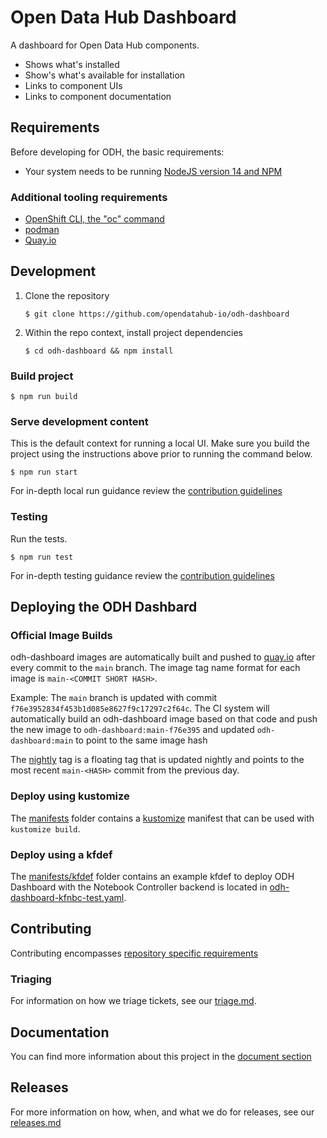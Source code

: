 # Open Data Hub Dashboard

A dashboard for Open Data Hub components.

- Shows what's installed
- Show's what's available for installation
- Links to component UIs
- Links to component documentation

## Requirements
Before developing for ODH, the basic requirements:
* Your system needs to be running [NodeJS version 14 and NPM](https://nodejs.org/)

### Additional tooling requirements
* [OpenShift CLI, the "oc" command](https://docs.openshift.com/enterprise/3.2/cli_reference/get_started_cli.html#installing-the-cli)
* [podman](https://github.com/containers/podman)
* [Quay.io](https://quay.io/)

## Development
   1. Clone the repository
      ```
      $ git clone https://github.com/opendatahub-io/odh-dashboard
      ```

   1. Within the repo context, install project dependencies
      ```
      $ cd odh-dashboard && npm install
      ```


### Build project
  ```
  $ npm run build
  ```

### Serve development content
This is the default context for running a local UI.  Make sure you build the project using the instructions above prior to running the command below.

  ```
  $ npm run start
  ```

For in-depth local run guidance review the [contribution guidelines](./CONTRIBUTING.md#Serving%20Content)


### Testing
Run the tests.

  ```
  $ npm run test
  ```

For in-depth testing guidance review the [contribution guidelines](./CONTRIBUTING.md#Testing)

## Deploying the ODH Dashbard

### Official Image Builds
odh-dashboard images are automatically built and pushed to [quay.io](https://quay.io/repository/opendatahub/odh-dashboard) after every commit to the `main` branch. The image tag name format for each image is `main-<COMMIT SHORT HASH>`.

Example: The `main` branch is updated with commit `f76e3952834f453b1d085e8627f9c17297c2f64c`.  The CI system will automatically build an odh-dashboard image based on that code and push the new image to `odh-dashboard:main-f76e395` and updated `odh-dashboard:main` to point to the same image hash

The [nightly](https://quay.io/opendatahub/odh-dashboard:nightly) tag is a floating tag that is updated nightly and points to the most recent `main-<HASH>` commit from the previous day.

### Deploy using kustomize
The [manifests](./manifests) folder contains a [kustomize](https://kustomize.io) manifest that can be used with `kustomize build`.

### Deploy using a kfdef
The [manifests/kfdef](./manifests/kfdef) folder contains an example kfdef to deploy ODH Dashboard with the Notebook Controller backend is located in [odh-dashboard-kfnbc-test.yaml](manifests/kfdef/odh-dashboard-kfnbc-test.yaml).

## Contributing
Contributing encompasses [repository specific requirements](./CONTRIBUTING.md)

### Triaging

For information on how we triage tickets, see our [triage.md](./docs/triaging.md).

## Documentation

You can find more information about this project in the [document section](./docs/README.md)

## Releases

For more information on how, when, and what we do for releases, see our [releases.md](./docs/releases.md) 
